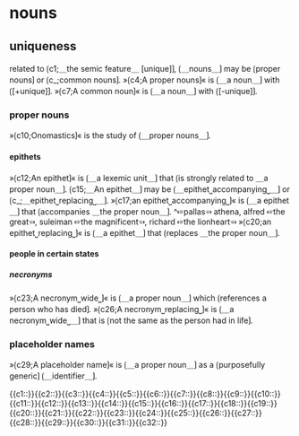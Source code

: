 
# nouns

## uniqueness

related to ⟮c1;＿the semic feature＿ [unique]⟯, ⟮＿nouns＿⟯ may be ⟮proper nouns⟯ or ⟮c_;common nouns⟯.
»⟮c4;A proper nouns⟯« is ⟮＿a noun＿⟯ with ⟮[+unique]⟯.
»⟮c7;A common noun⟯« is ⟮＿a noun＿⟯ with ⟮[-unique]⟯.

### proper nouns

»⟮c10;Onomastics⟯« is the study of ⟮＿proper nouns＿⟯.

#### epithets

»⟮c12;An epithet⟯« is ⟮＿a lexemic unit＿⟯ that ⟮is strongly related to ＿a proper noun＿⟯.
⟮c15;＿An epithet＿⟯ may be ⟮＿epithet⎵accompanying⎵＿⟯ or ⟮c_;＿epithet⎵replacing⎵＿⟯.
»⟮c17;an epithet⎵accompanying⎵⟯« is ⟮＿a epithet＿⟯ that ⟮accompanies ＿the proper noun＿⟯.
^☞pallas☜ athena, alfred ☞the great☜, suleiman ☞the magnificent☜, richard ☞the lionheart☜
»⟮c20;an epithet⎵replacing⎵⟯« is ⟮＿a epithet＿⟯ that ⟮replaces ＿the proper noun＿⟯.

#### people in certain states

##### necronyms

»⟮c23;A necronym⎵wide⎵⟯« is ⟮＿a proper noun＿⟯ which ⟮references a person who has died⟯.
»⟮c26;A necronym⎵replacing⎵⟯« is ⟮＿a necronym⎵wide⎵＿⟯ that is ⟮not the same as the person had in life⟯.

### placeholder names

»⟮c29;A placeholder name⟯« is ⟮＿a proper noun＿⟯ as a ⟮purposefully generic⟯ ⟮＿identifier＿⟯.

<span class='cloze-dump'>{{c1::}}{{c2::}}{{c3::}}{{c4::}}{{c5::}}{{c6::}}{{c7::}}{{c8::}}{{c9::}}{{c10::}}{{c11::}}{{c12::}}{{c13::}}{{c14::}}{{c15::}}{{c16::}}{{c17::}}{{c18::}}{{c19::}}{{c20::}}{{c21::}}{{c22::}}{{c23::}}{{c24::}}{{c25::}}{{c26::}}{{c27::}}{{c28::}}{{c29::}}{{c30::}}{{c31::}}{{c32::}}</span>